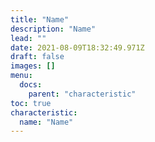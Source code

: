 ```yaml
---
title: "Name"
description: "Name"
lead: ""
date: 2021-08-09T18:32:49.971Z
draft: false
images: []
menu:
  docs:
    parent: "characteristic"
toc: true
characteristic:
  name: "Name"
---
```

